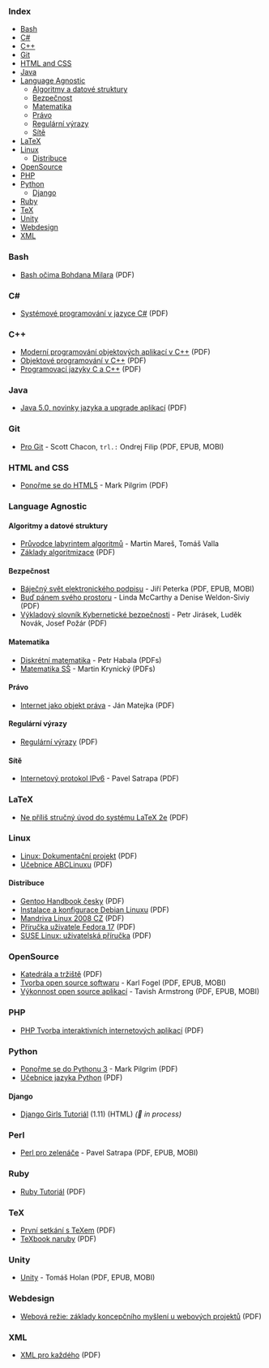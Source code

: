 ### Index

* [Bash](#bash)
* [C#](#csharp)
* [C++](#cpp)
* [Git](#git)
* [HTML and CSS](#html-and-css)
* [Java](#java)
* [Language Agnostic](#language-agnostic)
    * [Algoritmy a datové struktury](#algoritmy-a-datove-struktury)
    * [Bezpečnost](#bezpecnost)
    * [Matematika](#matematika)
    * [Právo](#pravo)
    * [Regulární výrazy](#regularni-vyrazy)
    * [Sítě](#site)
* [LaTeX](#latex)
* [Linux](#linux)
    * [Distribuce](#distribuce)
* [OpenSource](#opensource)
* [PHP](#php)
* [Python](#python)
    * [Django](#django)
* [Ruby](#ruby)
* [TeX](#tex)
* [Unity](#unity)
* [Webdesign](#webdesign)
* [XML](#xml)


### Bash

* [Bash očima Bohdana Milara](http://i.iinfo.cz/files/root/k/bash_ocima_bohdana_milara.pdf) (PDF)


### <a id="csharp"></a>C\#

* [Systémové programování v jazyce C#](https://phoenix.inf.upol.cz/esf/ucebni/sysprog.pdf) (PDF)


### <a id="cpp"></a>C++

* [Moderní programování objektových aplikací v C++](https://akela.mendelu.cz/~xvencal2/CPP/opora.pdf) (PDF)
* [Objektové programování v C++](http://media1.jex.cz/files/media1:49e6b94e79262.pdf.upl/07.%20Objektov%C3%A9%20programov%C3%A1n%C3%AD%20v%20C%2B%2B.pdf) (PDF)
* [Programovací jazyky C a C++](http://homel.vsb.cz/~s1a10/educ/C_CPP/C_CPP_web.pdf) (PDF)


### Java

* [Java 5.0, novinky jazyka a upgrade aplikací](http://i.iinfo.cz/files/root/k/java-5-0-novinky-jazyka-a-upgrade-aplikaci.pdf) (PDF)


### Git

* [Pro Git](https://knihy.nic.cz/#ProGit) - Scott Chacon, `trl.:` Ondrej Filip (PDF, EPUB, MOBI)


### HTML and CSS

* [Ponořme se do HTML5](https://knihy.nic.cz/#HTML5) - Mark Pilgrim (PDF)


### Language Agnostic

#### Algoritmy a datové struktury

* [Průvodce labyrintem algoritmů](http://pruvodce.ucw.cz) - Martin Mareš, Tomáš Valla
* [Základy algoritmizace](http://i.iinfo.cz/files/root/k/Zaklady_algorimizace.pdf) (PDF)


#### Bezpečnost

* [Báječný svět elektronického podpisu](https://knihy.nic.cz) - Jiří Peterka (PDF, EPUB, MOBI)
* [Buď pánem svého prostoru](https://knihy.nic.cz) - Linda McCarthy a Denise Weldon-Siviy (PDF)
* [Výkladový slovník Kybernetické bezpečnosti](https://www.cybersecurity.cz/data/slovnik_v310.pdf) - Petr Jirásek, Luděk Novák, Josef Požár (PDF)


#### Matematika

* [Diskrétní matematika](https://math.fel.cvut.cz/cz/lide/habala/teaching/dma.html) - Petr Habala (PDFs)
* [Matematika SŠ](http://www.realisticky.cz/ucebnice.php?id=3) - Martin Krynický (PDFs)


#### Právo

* [Internet jako objekt práva](https://knihy.nic.cz) - Ján Matejka (PDF)


#### Regulární výrazy

* [Regulární výrazy](http://www.root.cz/knihy/regularni-vyrazy/) (PDF)


#### Sítě

* [Internetový protokol IPv6](https://knihy.nic.cz/#IPv6-2019) - Pavel Satrapa (PDF)


### LaTeX

* [Ne příliš stručný úvod do systému LaTeX 2e](http://www.root.cz/knihy/ne-prilis-strucny-uvod-do-systemu-latex-2e/) (PDF)


### Linux

* [Linux: Dokumentační projekt](http://www.root.cz/knihy/linux-dokumentacni-projekt/) (PDF)
* [Učebnice ABCLinuxu](http://www.root.cz/knihy/ucebnice-abclinuxu/) (PDF)


#### Distribuce

* [Gentoo Handbook česky](http://www.root.cz/knihy/gentoo-handbook-cesky/) (PDF)
* [Instalace a konfigurace Debian Linuxu](http://www.root.cz/knihy/instalace-a-konfigurace-debian-linuxu/) (PDF)
* [Mandriva Linux 2008 CZ](http://www.root.cz/knihy/mandriva-linux-2008-cz/) (PDF)
* [Příručka uživatele Fedora 17](http://www.root.cz/knihy/prirucka-uzivatele-fedora-17/) (PDF)
* [SUSE Linux: uživatelská příručka](http://www.root.cz/knihy/suse-linux-uzivatelska-prirucka/) (PDF)


### OpenSource

* [Katedrála a tržiště](http://www.root.cz/knihy/katedrala-a-trziste/) (PDF)
* [Tvorba open source softwaru](https://knihy.nic.cz/#open_source) - Karl Fogel (PDF, EPUB, MOBI)
* [Výkonnost open source aplikací](https://knihy.nic.cz/#vykonnost) - Tavish Armstrong (PDF, EPUB, MOBI)


### PHP

* [PHP Tvorba interaktivních internetových aplikací](http://www.kosek.cz/php/php-tvorba-interaktivnich-internetovych-aplikaci.pdf) (PDF)


### Python

* [Ponořme se do Pythonu 3](https://knihy.nic.cz/files/nic/edice/mark_pilgrim_dip3_ver3.pdf) - Mark Pilgrim (PDF)
* [Učebnice jazyka Python](http://i.iinfo.cz/files/root/k/Ucebnice_jazyka_Python.pdf) (PDF)


#### Django

* [Django Girls Tutoriál](https://tutorial.djangogirls.org/cs/) (1.11) (HTML) *(:construction: in process)*


### Perl

* [Perl pro zelenáče](https://knihy.nic.cz/#perl) - Pavel Satrapa (PDF, EPUB, MOBI)


### Ruby

* [Ruby Tutoriál](http://i.iinfo.cz/files/root/k/Ruby_tutorial.pdf) (PDF)


### TeX

* [První setkání s TeXem](http://www.root.cz/knihy/prvni-setkani-s-texem/) (PDF)
* [TeXbook naruby](http://www.root.cz/knihy/texbook-naruby/) (PDF)


### Unity

* [Unity](https://knihy.nic.cz/#Unity) - Tomáš Holan (PDF, EPUB, MOBI)


### Webdesign

* [Webová režie: základy koncepčního myšlení u webových projektů](http://www.root.cz/knihy/webova-rezie-zaklady-koncepcniho-mysleni-u-webovych-projektu/) (PDF)


### XML

* [XML pro každého](http://www.root.cz/knihy/xml-pro-kazdeho/) (PDF)

